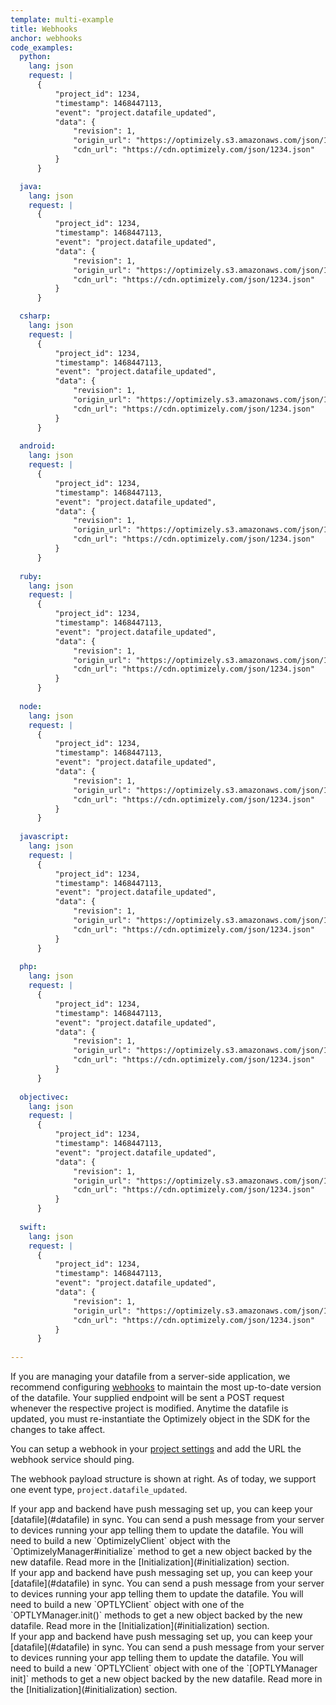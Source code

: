 ```yaml
---
template: multi-example
title: Webhooks
anchor: webhooks
code_examples:
  python:
    lang: json
    request: |
      {
          "project_id": 1234,
          "timestamp": 1468447113,
          "event": "project.datafile_updated",
          "data": {
              "revision": 1,
              "origin_url": "https://optimizely.s3.amazonaws.com/json/1234.json",
              "cdn_url": "https://cdn.optimizely.com/json/1234.json"
          }
      }

  java:
    lang: json
    request: |
      {
          "project_id": 1234,
          "timestamp": 1468447113,
          "event": "project.datafile_updated",
          "data": {
              "revision": 1,
              "origin_url": "https://optimizely.s3.amazonaws.com/json/1234.json",
              "cdn_url": "https://cdn.optimizely.com/json/1234.json"
          }
      }

  csharp:
    lang: json
    request: |
      {
          "project_id": 1234,
          "timestamp": 1468447113,
          "event": "project.datafile_updated",
          "data": {
              "revision": 1,
              "origin_url": "https://optimizely.s3.amazonaws.com/json/1234.json",
              "cdn_url": "https://cdn.optimizely.com/json/1234.json"
          }
      }
 
  android:
    lang: json
    request: |
      {
          "project_id": 1234,
          "timestamp": 1468447113,
          "event": "project.datafile_updated",
          "data": {
              "revision": 1,
              "origin_url": "https://optimizely.s3.amazonaws.com/json/1234.json",
              "cdn_url": "https://cdn.optimizely.com/json/1234.json"
          }
      }
 
  ruby:
    lang: json
    request: |
      {
          "project_id": 1234,
          "timestamp": 1468447113,
          "event": "project.datafile_updated",
          "data": {
              "revision": 1,
              "origin_url": "https://optimizely.s3.amazonaws.com/json/1234.json",
              "cdn_url": "https://cdn.optimizely.com/json/1234.json"
          }
      }
 
  node:
    lang: json
    request: |
      {
          "project_id": 1234,
          "timestamp": 1468447113,
          "event": "project.datafile_updated",
          "data": {
              "revision": 1,
              "origin_url": "https://optimizely.s3.amazonaws.com/json/1234.json",
              "cdn_url": "https://cdn.optimizely.com/json/1234.json"
          }
      }
 
  javascript:
    lang: json
    request: |
      {
          "project_id": 1234,
          "timestamp": 1468447113,
          "event": "project.datafile_updated",
          "data": {
              "revision": 1,
              "origin_url": "https://optimizely.s3.amazonaws.com/json/1234.json",
              "cdn_url": "https://cdn.optimizely.com/json/1234.json"
          }
      }
 
  php:
    lang: json
    request: |
      {
          "project_id": 1234,
          "timestamp": 1468447113,
          "event": "project.datafile_updated",
          "data": {
              "revision": 1,
              "origin_url": "https://optimizely.s3.amazonaws.com/json/1234.json",
              "cdn_url": "https://cdn.optimizely.com/json/1234.json"
          }
      }
 
  objectivec:
    lang: json
    request: |
      {
          "project_id": 1234,
          "timestamp": 1468447113,
          "event": "project.datafile_updated",
          "data": {
              "revision": 1,
              "origin_url": "https://optimizely.s3.amazonaws.com/json/1234.json",
              "cdn_url": "https://cdn.optimizely.com/json/1234.json"
          }
      }
 
  swift:
    lang: json
    request: |
      {
          "project_id": 1234,
          "timestamp": 1468447113,
          "event": "project.datafile_updated",
          "data": {
              "revision": 1,
              "origin_url": "https://optimizely.s3.amazonaws.com/json/1234.json",
              "cdn_url": "https://cdn.optimizely.com/json/1234.json"
          }
      }
 
---
```



If you are managing your datafile from a server-side application, we recommend configuring [webhooks](https://help.optimizely.com/Set_Up_Optimizely/Set_up_a_webhook_for_the_Optimizely_Full_Stack_datafile) to maintain the most up-to-date version of the datafile. Your supplied endpoint will be sent a POST request whenever the respective project is modified. Anytime the datafile is updated, you must re-instantiate the Optimizely object in the SDK for the changes to take affect.

You can setup a webhook in your [project settings](https://help.optimizely.com/Set_Up_Optimizely/Set_up_a_webhook_for_the_Optimizely_Full_Stack_datafile) and add the URL the webhook service should ping.

The webhook payload structure is shown at right. As of today, we support one event type, `project.datafile_updated`.

<div class="hidden" data-language-content="language" data-language="android">
If your app and backend have push messaging set up, you can keep your [datafile](#datafile) in sync. You can send a push message from your server to devices running your app telling them to update the datafile. You will need to build a new `OptimizelyClient` object with the `OptimizelyManager#initialize` method to get a new object backed by the new datafile.  Read more in the [Initialization](#initialization) section.
</div>

<div class="hidden" data-language-content="language" data-language="objectivec">
If your app and backend have push messaging set up, you can keep your [datafile](#datafile) in sync. You can send a push message from your server to devices running your app telling them to update the datafile.  You will need to build a new `OPTLYClient` object with one of the `OPTLYManager.init()` methods to get a new object backed by the new datafile.  Read more in the [Initialization](#initialization) section.
</div>

<div class="hidden" data-language-content="language" data-language="swift">
If your app and backend have push messaging set up, you can keep your [datafile](#datafile) in sync. You can send a push message from your server to devices running your app telling them to update the datafile. You will need to build a new `OPTLYClient` object with one of the `[OPTLYManager init]` methods to get a new object backed by the new datafile.  Read more in the [Initialization](#initialization) section.
</div>

<br>
